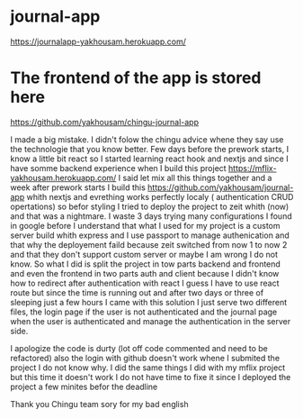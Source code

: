 # journal-app
https://journalapp-yakhousam.herokuapp.com/

# The frontend of the app is stored here
https://github.com/yakhousam/chingu-journal-app

I made a big mistake. I didn't folow the chingu advice whene they say use the technologie that you know better.
Few days before the prework starts, I know a little bit react so I started learning react hook and nextjs and since I have somme backend experience when I build this project https://mflix-yakhousam.herokuapp.com/ I said let mix all this things together and  a week after prework starts I build this https://github.com/yakhousam/journal-app whith nextjs and evrething works perfectly localy ( authentication CRUD opertations) so befor styling I tried to deploy the project to zeit whith (now) and that was a nightmare. I waste 3 days trying many configurations I found in google before I understand that what I used for my project is a custom server build whith express and I use passport to manage authenication and that why the deployement faild because zeit switched from now 1 to now 2 and that they don't support custom server or maybe I am wrong I do not know.
So what I did is split the project in tow parts backend and frontend and even the frontend in two parts auth and client because I didn't know how to redirect after authentication with react I guess I have to use react route but since the time is running out and after two days or three of sleeping just a few hours I came with this solution I just serve two different files, the login page if the user is not authenticated and the journal page when the user is authenticated and manage the authentication in the server side.

I apologize
the code is durty (lot off code commented and need to be refactored)
also the login with github doesn't work whene I submited the project I do not know why. I did the same things I did with my mflix project but this time it doesn't work I do not have time to fixe it since I deployed the project a few minites befor the deadline

Thank you Chingu team
sory for my bad english

